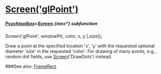 # [Screen('glPoint')](Screen-glPoint) 
##### [Psychtoolbox](Psychtoolbox)>[Screen](Screen).{mex*} subfunction

Screen('glPoint', windowPtr, color, x, y [,size]);

Draw a point at the specified location 'x', 'y' with the requested optional  
diameter 'size' in the requested 'color'. For drawing of many points, e.g.,  
random dot fields, use [Screen](Screen)('DrawDots') instead.   


###See also:
[FrameRect](Screen-FrameRect)
